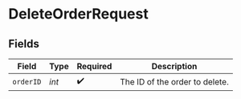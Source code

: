 # DeleteOrderRequest


## Fields

| Field                          | Type                           | Required                       | Description                    |
| ------------------------------ | ------------------------------ | ------------------------------ | ------------------------------ |
| `orderID`                      | *int*                          | :heavy_check_mark:             | The ID of the order to delete. |
